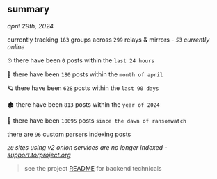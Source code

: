 
## summary
_april 29th, 2024_

currently tracking `163` groups across `299` relays & mirrors - _`53` currently online_

⏲ there have been `0` posts within the `last 24 hours`

🦈 there have been `180` posts within the `month of april`

🪐 there have been `628` posts within the `last 90 days`

🏚 there have been `813` posts within the `year of 2024`

🦕 there have been `10095` posts `since the dawn of ransomwatch`

there are `96` custom parsers indexing posts

_`20` sites using v2 onion services are no longer indexed - [support.torproject.org](https://support.torproject.org/onionservices/v2-deprecation/)_

> see the project [README](https://github.com/joshhighet/ransomwatch#ransomwatch--) for backend technicals
